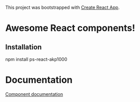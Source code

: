 This project was bootstrapped with [Create React App](https://github.com/facebook/create-react-app).

# Awesome React components!

## Installation

npm install ps-react-akp1000

# Documentation

[Component documentation](https://akp1000.github.io/ps-react-akp1000/)
